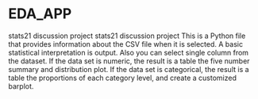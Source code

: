 # EDA_APP
stats21 discussion project
stats21 discussion project This is a Python file that provides information about the CSV file when it is selected. A basic statistical interpretation is output. Also you can select single column from the dataset. If the data set is numeric, the result is a table the five number summary and distribution plot. If the data set is categorical, the result is a table the proportions of each category level, and create a customized barplot.







